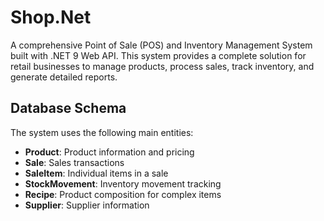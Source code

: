 # Shop.Net

A comprehensive Point of Sale (POS) and Inventory Management System built with .NET 9 Web API. This system provides a complete solution for retail businesses to manage products, process sales, track inventory, and generate detailed reports.

## Database Schema

The system uses the following main entities:

- **Product**: Product information and pricing
- **Sale**: Sales transactions
- **SaleItem**: Individual items in a sale
- **StockMovement**: Inventory movement tracking
- **Recipe**: Product composition for complex items
- **Supplier**: Supplier information
